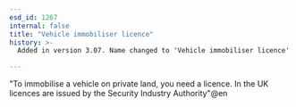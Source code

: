 ```yaml
---
esd_id: 1267
internal: false
title: "Vehicle immobiliser licence"
history: >-
  Added in version 3.07. Name changed to 'Vehicle immobiliser licence' in version 4.00.

---
```


"To immobilise a vehicle on private land, you need a licence.
In the UK licences are issued by the Security Industry Authority"@en

